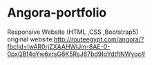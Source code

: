 # Angora-portfolio
Responsive Website (HTML ,CSS ,Bootstrap5)
<br >original website:http://routeegypt.com/angora/?fbclid=IwAR0rjZXAAHWIJm-8AE-0-0pxQBf4oYw6xrsG6K5RsJ67bd9IqYdtftNWyoc#
